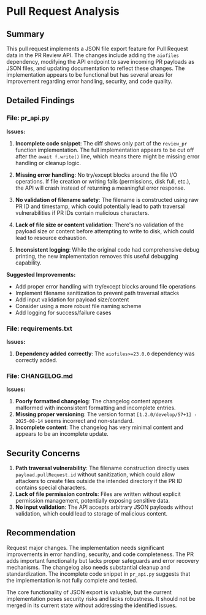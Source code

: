 # Pull Request Analysis

## Summary
This pull request implements a JSON file export feature for Pull Request data in the PR Review API. The changes include adding the `aiofiles` dependency, modifying the API endpoint to save incoming PR payloads as JSON files, and updating documentation to reflect these changes. The implementation appears to be functional but has several areas for improvement regarding error handling, security, and code quality.

## Detailed Findings

### File: pr_api.py
**Issues:**
1. **Incomplete code snippet**: The diff shows only part of the `review_pr` function implementation. The full implementation appears to be cut off after the `await f.write()` line, which means there might be missing error handling or cleanup logic.

2. **Missing error handling**: No try/except blocks around the file I/O operations. If file creation or writing fails (permissions, disk full, etc.), the API will crash instead of returning a meaningful error response.

3. **No validation of filename safety**: The filename is constructed using raw PR ID and timestamp, which could potentially lead to path traversal vulnerabilities if PR IDs contain malicious characters.

4. **Lack of file size or content validation**: There's no validation of the payload size or content before attempting to write to disk, which could lead to resource exhaustion.

5. **Inconsistent logging**: While the original code had comprehensive debug printing, the new implementation removes this useful debugging capability.

**Suggested Improvements:**
- Add proper error handling with try/except blocks around file operations
- Implement filename sanitization to prevent path traversal attacks
- Add input validation for payload size/content
- Consider using a more robust file naming scheme
- Add logging for success/failure cases

### File: requirements.txt
**Issues:**
1. **Dependency added correctly**: The `aiofiles>=23.0.0` dependency was correctly added.

### File: CHANGELOG.md
**Issues:**
1. **Poorly formatted changelog**: The changelog content appears malformed with inconsistent formatting and incomplete entries.
2. **Missing proper versioning**: The version format `[1.2.0/develop/57+1] - 2025-08-14` seems incorrect and non-standard.
3. **Incomplete content**: The changelog has very minimal content and appears to be an incomplete update.

## Security Concerns
1. **Path traversal vulnerability**: The filename construction directly uses `payload.pullRequest.id` without sanitization, which could allow attackers to create files outside the intended directory if the PR ID contains special characters.
2. **Lack of file permission controls**: Files are written without explicit permission management, potentially exposing sensitive data.
3. **No input validation**: The API accepts arbitrary JSON payloads without validation, which could lead to storage of malicious content.

## Recommendation
Request major changes. The implementation needs significant improvements in error handling, security, and code completeness. The PR adds important functionality but lacks proper safeguards and error recovery mechanisms. The changelog also needs substantial cleanup and standardization. The incomplete code snippet in `pr_api.py` suggests that the implementation is not fully complete and tested.

The core functionality of JSON export is valuable, but the current implementation poses security risks and lacks robustness. It should not be merged in its current state without addressing the identified issues.